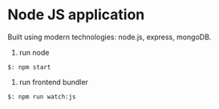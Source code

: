 # Node JS application

Built using modern technologies: node.js, express, mongoDB.

1. run node

```
$: npm start
```

1. run frontend bundler

```
$: npm run watch:js
```

